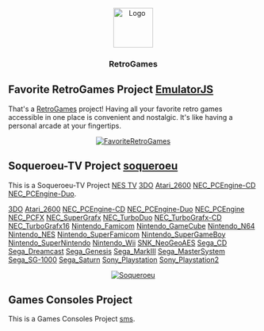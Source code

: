 <!-- PROJECT LOGO -->
<br />
<div align="center">
  <a href="https://github.com/280b9f9b/RetroGames">
    <img src="https://280b9f9b.github.io/RetroGames/Resource/RetroGames.png" alt="Logo" width="80" height="80">
  </a>

<h3 align="center">RetroGames</h3>
</div>


<!-- GETTING STARTED -->
## Favorite RetroGames Project [EmulatorJS](https://github.com/EmulatorJS)

That's a [RetroGames](https://280b9f9b.github.io/RetroGames/RetroGames/) project! Having all your favorite retro games accessible in one place is convenient and nostalgic. It's like having a personal arcade at your fingertips.

<div align="center">
  <a href="https://280b9f9b.github.io/RetroGames/RetroGames/">
    <img src="https://280b9f9b.github.io/RetroGames/Resource/FavoriteRetroGames.png" alt="FavoriteRetroGames">
  </a>
</div>






<!-- GETTING STARTED -->
## Soqueroeu-TV Project [soqueroeu](https://github.com/soqueroeu)

This is a Soqueroeu-TV Project [NES TV](https://280b9f9b.github.io/RetroGames/Soqueroeu-TV/Nintendo_NES/NES.html) [3DO](https://280b9f9b.github.io/RetroGames/Soqueroeu-TV/3DO/3DO.html) [Atari_2600](https://280b9f9b.github.io/RetroGames/Soqueroeu-TV/Atari_2600/Atari_2600.html) [NEC_PCEngine-CD](https://280b9f9b.github.io/RetroGames/Soqueroeu-TV/NEC_PCEngine-CD/PCECD_v2_Solid.html) [NEC_PCEngine-Duo](https://280b9f9b.github.io/RetroGames/Soqueroeu-TV/NEC_PCEngine-Duo/PCEDuo.html).

[3DO](https://280b9f9b.github.io/RetroGames/Soqueroeu-TV/3DO/3DO.html)
[Atari_2600](https://280b9f9b.github.io/RetroGames/Soqueroeu-TV/3DO/Atari_2600.html)
[NEC_PCEngine-CD](https://280b9f9b.github.io/RetroGames/Soqueroeu-TV/3DO/NEC_PCEngine-CD.html)
[NEC_PCEngine-Duo](https://280b9f9b.github.io/RetroGames/Soqueroeu-TV/3DO/NEC_PCEngine-Duo.html)
[NEC_PCEngine](https://280b9f9b.github.io/RetroGames/Soqueroeu-TV/3DO/NEC_PCEngine.html)
[NEC_PCFX](https://280b9f9b.github.io/RetroGames/Soqueroeu-TV/3DO/NEC_PCFX.html)
[NEC_SuperGrafx](https://280b9f9b.github.io/RetroGames/Soqueroeu-TV/3DO/NEC_SuperGrafx.html)
[NEC_TurboDuo](https://280b9f9b.github.io/RetroGames/Soqueroeu-TV/3DO/NEC_TurboDuo.html)
[NEC_TurboGrafx-CD](https://280b9f9b.github.io/RetroGames/Soqueroeu-TV/3DO/NEC_TurboGrafx-CD.html)
[NEC_TurboGrafx16](https://280b9f9b.github.io/RetroGames/Soqueroeu-TV/3DO/NEC_TurboGrafx16.html)
[Nintendo_Famicom](https://280b9f9b.github.io/RetroGames/Soqueroeu-TV/3DO/Nintendo_Famicom.html)
[Nintendo_GameCube](https://280b9f9b.github.io/RetroGames/Soqueroeu-TV/3DO/Nintendo_GameCube.html)
[Nintendo_N64](https://280b9f9b.github.io/RetroGames/Soqueroeu-TV/3DO/Nintendo_N64.html)
[Nintendo_NES](https://280b9f9b.github.io/RetroGames/Soqueroeu-TV/3DO/Nintendo_NES.html)
[Nintendo_SuperFamicom](https://280b9f9b.github.io/RetroGames/Soqueroeu-TV/3DO/Nintendo_SuperFamicom.html)
[Nintendo_SuperGameBoy](https://280b9f9b.github.io/RetroGames/Soqueroeu-TV/3DO/Nintendo_SuperGameBoy.html)
[Nintendo_SuperNintendo](https://280b9f9b.github.io/RetroGames/Soqueroeu-TV/3DO/Nintendo_SuperNintendo.html)
[Nintendo_Wii](https://280b9f9b.github.io/RetroGames/Soqueroeu-TV/3DO/Nintendo_Wii.html)
[SNK_NeoGeoAES](https://280b9f9b.github.io/RetroGames/Soqueroeu-TV/3DO/SNK_NeoGeoAES.html)
[Sega_CD](https://280b9f9b.github.io/RetroGames/Soqueroeu-TV/3DO/Sega_CD.html)
[Sega_Dreamcast](https://280b9f9b.github.io/RetroGames/Soqueroeu-TV/3DO/Sega_Dreamcast.html)
[Sega_Genesis](https://280b9f9b.github.io/RetroGames/Soqueroeu-TV/3DO/Sega_Genesis.html)
[Sega_MarkIII](https://280b9f9b.github.io/RetroGames/Soqueroeu-TV/3DO/Sega_MarkIII.html)
[Sega_MasterSystem](https://280b9f9b.github.io/RetroGames/Soqueroeu-TV/3DO/Sega_MasterSystem.html)
[Sega_SG-1000](https://280b9f9b.github.io/RetroGames/Soqueroeu-TV/3DO/Sega_SG-1000.html)
[Sega_Saturn](https://280b9f9b.github.io/RetroGames/Soqueroeu-TV/3DO/Sega_Saturn.html)
[Sony_Playstation](https://280b9f9b.github.io/RetroGames/Soqueroeu-TV/3DO/Sony_Playstation.html)
[Sony_Playstation2](https://280b9f9b.github.io/RetroGames/Soqueroeu-TV/3DO/Sony_Playstation2.html)

<div align="center">
  <a href="https://280b9f9b.github.io/RetroGames/Soqueroeu-TV/NEC_PCEngine-CD/PCECD_v2_Solid.html">
    <img src="https://280b9f9b.github.io/RetroGames/Resource/Soqueroeu.png" alt="Soqueroeu">
  </a>
</div>

<!-- GETTING STARTED -->
## Games Consoles Project

This is a Games Consoles Project [sms](https://280b9f9b.github.io/RetroGames/Systems/sms/).





